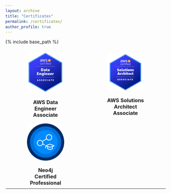 ```yaml
---
layout: archive
title: "Certificates"
permalink: /certificates/
author_profile: true
---
```


{% include base_path %}

<style>
  table {
    border-collapse: collapse;
    width: 100%;
    border: none;
  }
  th, td {
    padding: 8px;
    text-align: left;
    background-color: transparent;
    text-align: center;
    border: 1px solid rgba(0, 0, 0, 0); /* Set border color to fully transparent */
  }
  .image-cell {
    width: 33.33%;
    border: 1px solid rgba(0, 0, 0, 0); /* Set border color to fully transparent */
  }
  .image-container {
    display: block;
    margin: 0 auto;
    width: 50%;
  }
  .caption {
    font-size: 16px; /* Adjust the font size for the caption */
    font-weight: bold; /* Add bold style to the caption */
  }
</style>

<table>
    <tr>
        <td class="image-cell">
        <div class="image-container">
          <a href="https://www.credly.com/badges/77aae646-47d9-46ea-a38b-a177b307bcbe/public_url">
            <img src="../images/aws_de.png" alt="Image"/><br><br></a>
          <span class="caption">AWS Data Engineer Associate</span>
        </div>
      </td>
    <td class="image-cell">
        <div class="image-container">
          <a href="https://www.credly.com/badges/41951d72-d841-4a7f-8927-d64a4428f162/public_url">
            <img src="../images/aws_sa.png" alt="Image"/><br><br></a>
          <span class="caption">AWS Solutions Architect Associate</span>
        </div>
      </td>
    </tr>
    <tr>
    <td class="image-cell">
      <div class="image-container">
        <a href="https://graphacademy.neo4j.com/c/4bbe6414-788d-4ca7-854c-0c938f80a26f/">
          <img src="../images/neo4j.png" alt="Image"/><br><br></a>
         <span class="caption"> Neo4j Certified Professional</span>
      </div>
    </td>
  </tr>
  <tr>
<table>




